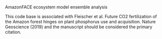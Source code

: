 AmazonFACE ecosystem model ensemble analysis

This code base is associated with Fleischer et al. Future CO2 fertilization of the Amazon forest hinges on plant phosphorus use and acquisition. Nature  Geoscience (2019) and the manuscript should be considered the primary citation.
